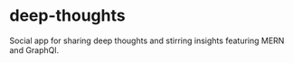 # deep-thoughts
Social app for sharing deep thoughts and stirring insights featuring MERN and GraphQl.
